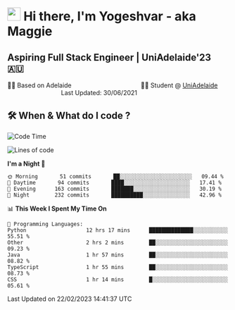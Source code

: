 <h1><img src="https://emojis.slackmojis.com/emojis/images/1531849430/4246/blob-sunglasses.gif?1531849430" width="30"/> Hi there, I'm Yogeshvar - aka Maggie</h1>

## Aspiring Full Stack Engineer | UniAdelaide'23 🇦🇺  
🏂🏻  Based on Adelaide &nbsp;&nbsp;&nbsp;&nbsp;&nbsp;&nbsp;&nbsp;&nbsp;&nbsp;&nbsp;&nbsp;&nbsp;&nbsp;&nbsp;&nbsp;&nbsp;&nbsp;&nbsp;&nbsp;&nbsp;&nbsp;&nbsp;&nbsp;&nbsp;&nbsp;&nbsp;&nbsp;&nbsp;&nbsp;&nbsp;&nbsp;&nbsp;&nbsp;&nbsp;&nbsp;&nbsp;&nbsp;&nbsp;&nbsp;👨‍💻 Student @ [UniAdelaide](https://www.adelaide.edu.au)   &nbsp;&nbsp;&nbsp;&nbsp;&nbsp;&nbsp;&nbsp;&nbsp;&nbsp;&nbsp;&nbsp;&nbsp;&nbsp;&nbsp;&nbsp;&nbsp;&nbsp;&nbsp;&nbsp;&nbsp;&nbsp;&nbsp;&nbsp;&nbsp;&nbsp;&nbsp;&nbsp;&nbsp;&nbsp;&nbsp;&nbsp;Last Updated: 30/06/2021

## 🛠 When & What do I code ?  

<!--START_SECTION:waka-->
![Code Time](http://img.shields.io/badge/Code%20Time-1%2C955%20hrs%2058%20mins-blue)

![Lines of code](https://img.shields.io/badge/From%20Hello%20World%20I%27ve%20Written-3%20Million%20lines%20of%20code-blue)

**I'm a Night 🦉** 

```text
🌞 Morning       51 commits       ██░░░░░░░░░░░░░░░░░░░░░░░   09.44 % 
🌆 Daytime       94 commits       ████░░░░░░░░░░░░░░░░░░░░░   17.41 % 
🌃 Evening      163 commits       ███████░░░░░░░░░░░░░░░░░░   30.19 % 
🌙 Night        232 commits       ██████████░░░░░░░░░░░░░░░   42.96 % 

```


📊 **This Week I Spent My Time On** 

```text
💬 Programming Languages: 
Python                   12 hrs 17 mins      ██████████████░░░░░░░░░░░   55.51 % 
Other                    2 hrs 2 mins        ██░░░░░░░░░░░░░░░░░░░░░░░   09.23 % 
Java                     1 hr 57 mins        ██░░░░░░░░░░░░░░░░░░░░░░░   08.82 % 
TypeScript               1 hr 55 mins        ██░░░░░░░░░░░░░░░░░░░░░░░   08.73 % 
CSS                      1 hr 14 mins        █░░░░░░░░░░░░░░░░░░░░░░░░   05.61 % 

```


 Last Updated on 22/02/2023 14:41:37 UTC
<!--END_SECTION:waka-->
